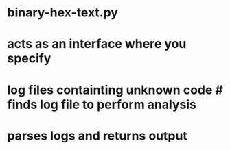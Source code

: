 # binary-hex-text.py
# acts as an interface where you specify
# log files containting unknown code      # finds log file to perform analysis   
# parses logs and returns output
